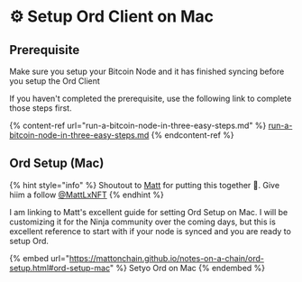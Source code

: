 # ⚙️ Setup Ord Client on Mac

## Prerequisite

Make sure you setup your Bitcoin Node and it has finished syncing before you setup the Ord Client

If you haven't completed the prerequisite, use the following link to complete those steps first.&#x20;

{% content-ref url="run-a-bitcoin-node-in-three-easy-steps.md" %}
[run-a-bitcoin-node-in-three-easy-steps.md](run-a-bitcoin-node-in-three-easy-steps.md)
{% endcontent-ref %}

## Ord Setup (Mac)

{% hint style="info" %}
Shoutout to [Matt](https://twitter.com/MattLxNFT) for putting this together :clap:. Give hiim a follow [@MattLxNFT](https://twitter.com/MattLxNFT)
{% endhint %}

I am linking to Matt's excellent guide for setting Ord Setup on Mac. I will be customizing it for the Ninja community over the coming days, but this is excellent reference to start with if your node is synced and you are ready to setup Ord.

{% embed url="https://mattonchain.github.io/notes-on-a-chain/ord-setup.html#ord-setup-mac" %}
Setyo Ord on Mac
{% endembed %}

